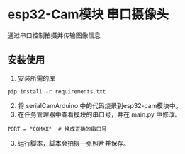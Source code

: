 # esp32-Cam模块 串口摄像头
通过串口控制拍摄并传输图像信息
## 安装使用
1. 安装所需的库
```
pip install -r requirements.txt
```

2. 将 serialCamArduino 中的代码烧录到esp32-cam模块中。
3. 在任务管理器中查看模块的串口号，并在 main.py 中修改。
```
PORT = "COMXX"  # 换成正确的串口号
```

3. 运行脚本，脚本会拍摄一张照片并保存。